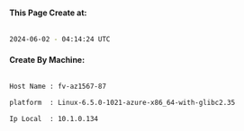 
   
#### This Page Create at:

```bash

2024-06-02 - 04:14:24 UTC

```

#### Create By Machine:

```bash

Host Name : fv-az1567-87

platform  : Linux-6.5.0-1021-azure-x86_64-with-glibc2.35

Ip Local  : 10.1.0.134

```

